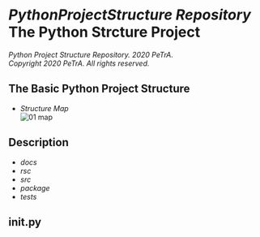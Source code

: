 _PythonProjectStructure Repository_   
The Python Strcture Project
===================================================================================================================
_Python Project Structure Repository. 2020 PeTrA._      
_Copyright 2020 PeTrA. All rights reserved._   
## The Basic Python Project Structure   
* _Structure Map_   
![01  map](https://user-images.githubusercontent.com/33143731/97069185-63cf9f80-1609-11eb-9ca9-f191032d855f.png)   
## Description   
* _docs_   
* _rsc_   
* _src_   
* _package_   
* _tests_   
## __init__.py   




